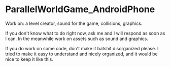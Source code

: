# ParallelWorldGame_AndroidPhone

Work on: a level creator, sound for the game, collisions, graphics.

If you don't know what to do right now, ask me and I will respond as soon as I can.  In the meanwhile work
on assets such as sound and graphics.

If you do work on some code, don't make it batshit disorganized please.  I tried to make it easy to understand and
nicely organized, and it would be nice to keep it like this.
